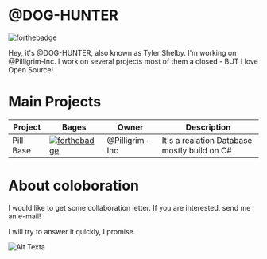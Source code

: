 # @DOG-HUNTER
[![forthebadge](https://forthebadge.com/images/badges/contains-cat-gifs.svg)](https://forthebadge.com)

Hey, it's @DOG-HUNTER, also known as Tyler Shelby. I'm working on @Pilligrim-Inc. I work on several projects most of them a closed - BUT I love Open Source!

# Main Projects
| Project | Bages | Owner | Description |
| ------- | ----- | ----- | ----------- |
|Pill Base| [![forthebadge](https://forthebadge.com/images/badges/made-with-c-sharp.svg)](https://forthebadge.com) |@Pilligrim-Inc| It's a realation Database mostly build on C#|

# About coloboration
I would like to get some collaboration letter. If you are interested, send me an e-mail!

I will try to answer it quickly, I promise.

![Alt Text](https://tenor.com/view/kitten-cat-typing-typing-cat-gif-5751430.gif)a
<!--
**Dog-Hunter/Dog-Hunter** is a ✨ _special_ ✨ repository because its `README.md` (this file) appears on your GitHub profile.

Here are some ideas to get you started:

- 🔭 I’m currently working on ...
- 🌱 I’m currently learning ...
- 👯 I’m looking to collaborate on ...
- 🤔 I’m looking for help with ...
- 💬 Ask me about ...
- 📫 How to reach me: ...
- 😄 Pronouns: ...
- ⚡ Fun fact: ...
-->
